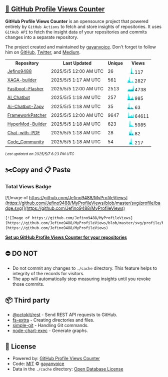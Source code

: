## [🚀 GitHub Profile Views Counter](https://github.com/gayanvoice/github-profile-views-counter)
**GitHub Profile Views Counter** is an opensource project that powered entirely by  `GitHub Actions` to fetch and store insights of repositories.
It uses `GitHub API` to fetch the insight data of your repositories and commits changes into a separate repository.

The project created and maintained by [gayanvoice](https://github.com/gayanvoice). Don't forget to follow him on [GitHub](https://github.com/gayanvoice), [Twitter](https://twitter.com/gayanvoice), and [Medium](https://gayanvoice.medium.com/).

<table>
	<tr>
		<th>
			Repository
		</th>
		<th>
			Last Updated
		</th>
		<th>
			Unique
		</th>
		<th>
			Views
		</th>
	</tr>
	<tr>
		<td>
			<a href="https://github.com/Jefino9488/MyProfileViews/tree/master/readme/909767323/year.md">
				Jefino9488
			</a>
		</td>
		<td>
			2025/5/5 12:00 AM UTC
		</td>
		<td>
			26
		</td>
		<td>
			<img alt="Response time graph" src="https://github.com/Jefino9488/MyProfileViews/raw/master/graph/909767323/small/year.png" height="20"> 117
		</td>
	</tr>
	<tr>
		<td>
			<a href="https://github.com/Jefino9488/MyProfileViews/tree/master/readme/731266814/year.md">
				XAGA-builder
			</a>
		</td>
		<td>
			2025/5/5 1:17 AM UTC
		</td>
		<td>
			561
		</td>
		<td>
			<img alt="Response time graph" src="https://github.com/Jefino9488/MyProfileViews/raw/master/graph/731266814/small/year.png" height="20"> 2827
		</td>
	</tr>
	<tr>
		<td>
			<a href="https://github.com/Jefino9488/MyProfileViews/tree/master/readme/725181807/year.md">
				Fastboot-Flasher
			</a>
		</td>
		<td>
			2025/5/5 12:00 AM UTC
		</td>
		<td>
			2513
		</td>
		<td>
			<img alt="Response time graph" src="https://github.com/Jefino9488/MyProfileViews/raw/master/graph/725181807/small/year.png" height="20"> 4738
		</td>
	</tr>
	<tr>
		<td>
			<a href="https://github.com/Jefino9488/MyProfileViews/tree/master/readme/809072585/year.md">
				AI_Chatbot
			</a>
		</td>
		<td>
			2025/5/5 1:18 AM UTC
		</td>
		<td>
			257
		</td>
		<td>
			<img alt="Response time graph" src="https://github.com/Jefino9488/MyProfileViews/raw/master/graph/809072585/small/year.png" height="20"> 985
		</td>
	</tr>
	<tr>
		<td>
			<a href="https://github.com/Jefino9488/MyProfileViews/tree/master/readme/576673217/year.md">
				Ai-Chatbot-Zapy
			</a>
		</td>
		<td>
			2025/5/5 1:18 AM UTC
		</td>
		<td>
			35
		</td>
		<td>
			<img alt="Response time graph" src="https://github.com/Jefino9488/MyProfileViews/raw/master/graph/576673217/small/year.png" height="20"> 63
		</td>
	</tr>
	<tr>
		<td>
			<a href="https://github.com/Jefino9488/MyProfileViews/tree/master/readme/817866375/year.md">
				FrameworkPatcher
			</a>
		</td>
		<td>
			2025/5/5 12:00 AM UTC
		</td>
		<td>
			9647
		</td>
		<td>
			<img alt="Response time graph" src="https://github.com/Jefino9488/MyProfileViews/raw/master/graph/817866375/small/year.png" height="20"> 64611
		</td>
	</tr>
	<tr>
		<td>
			<a href="https://github.com/Jefino9488/MyProfileViews/tree/master/readme/861015899/year.md">
				HyperMod-Builder
			</a>
		</td>
		<td>
			2025/5/5 1:18 AM UTC
		</td>
		<td>
			623
		</td>
		<td>
			<img alt="Response time graph" src="https://github.com/Jefino9488/MyProfileViews/raw/master/graph/861015899/small/year.png" height="20"> 5985
		</td>
	</tr>
	<tr>
		<td>
			<a href="https://github.com/Jefino9488/MyProfileViews/tree/master/readme/852378135/year.md">
				Chat-with-PDF
			</a>
		</td>
		<td>
			2025/5/5 1:18 AM UTC
		</td>
		<td>
			28
		</td>
		<td>
			<img alt="Response time graph" src="https://github.com/Jefino9488/MyProfileViews/raw/master/graph/852378135/small/year.png" height="20"> 82
		</td>
	</tr>
	<tr>
		<td>
			<a href="https://github.com/Jefino9488/MyProfileViews/tree/master/readme/840378371/year.md">
				Code_Community
			</a>
		</td>
		<td>
			2025/5/5 1:18 AM UTC
		</td>
		<td>
			54
		</td>
		<td>
			<img alt="Response time graph" src="https://github.com/Jefino9488/MyProfileViews/raw/master/graph/840378371/small/year.png" height="20"> 217
		</td>
	</tr>
</table>

<small><i>Last updated on 2025/5/7 6:23 PM UTC</i></small>

## ✂️Copy and 📋 Paste
### Total Views Badge
[![Image of https://github.com/Jefino9488/MyProfileViews](https://github.com/Jefino9488/MyProfileViews/blob/master/svg/profile/badge.svg)](https://github.com/Jefino9488/MyProfileViews)

```readme
[![Image of https://github.com/Jefino9488/MyProfileViews](https://github.com/Jefino9488/MyProfileViews/blob/master/svg/profile/badge.svg)](https://github.com/Jefino9488/MyProfileViews)
```
[**Set up GitHub Profile Views Counter for your repositories**](https://github.com/gayanvoice/github-profile-views-counter)
## ⛔ DO NOT
- Do not commit any changes to `./cache` directory. This feature helps to integrity of the records for visitors.
- The app will automatically stop measuring insights until you revoke those commits.
## 📦 Third party

- [@octokit/rest](https://www.npmjs.com/package/@octokit/rest) - Send REST API requests to GitHub.
- [fs-extra](https://www.npmjs.com/package/fs-extra) - Creating directories and files.
- [simple-git](https://www.npmjs.com/package/simple-git) - Handling Git commands.
- [node-chart-exec](https://www.npmjs.com/package/node-chart-exec) - Generate graphs.
## 📄 License
- Powered by: [GitHub Profile Views Counter](https://github.com/gayanvoice/github-profile-views-counter)
- Code: [MIT](./LICENSE) © [gayanvoice](https://github.com/gayanvoice)
- Data in the `./cache` directory: [Open Database License](https://opendatacommons.org/licenses/odbl/1-0/)